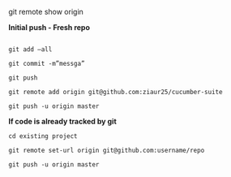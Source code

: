 git remote show origin


**Initial push - Fresh repo**

```git init

git add —all

git commit -m”messga”

git push

git remote add origin git@github.com:ziaur25/cucumber-suite

git push -u origin master
```


**If code is already tracked by git**

```
cd existing project

git remote set-url origin git@github.com:username/repo

git push -u origin master
```

